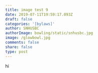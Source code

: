 ```yaml
---
title: image test 9
date: 2019-07-11T19:59:17.093Z
draft: false
categories: '[bylaws]'
author: SNHUSBC
authorImage: bowling/static/snhusbc.jpg
image: /glowbowl.jpg
comments: false
share: false
type: post
---
```

hi
